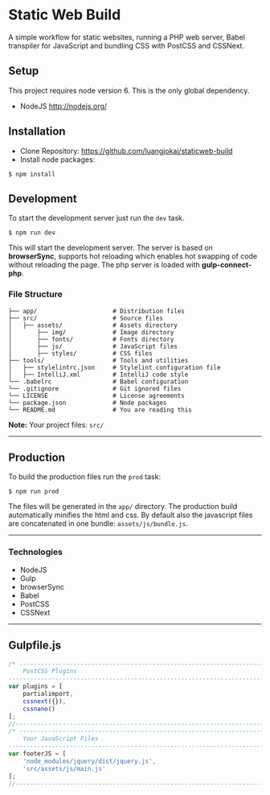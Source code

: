# Static Web Build #
A simple workflow for static websites, running a PHP web server, Babel transpiler for JavaScript and bundling CSS with PostCSS and CSSNext.

## Setup
This project requires node version 6. This is the only global dependency.
* NodeJS http://nodejs.org/

## Installation
* Clone Repository: https://github.com/luangjokaj/staticweb-build
* Install node packages:
```
$ npm install
```

## Development
To start the development server just run the `dev` task.
```
$ npm run dev
```
This will start the development server. The server is based on **browserSync**, supports hot reloading which enables hot swapping of code without reloading the page. The php server is loaded with **gulp-connect-php**.


### File Structure
    
    ├── app/                     # Distribution files
    ├── src/                     # Source files
    │   ├── assets/              # Assets directory
    │       ├── img/             # Image directory
    │       ├── fonts/           # Fonts directory
    │       ├── js/              # JavaScript files
    │       ├── styles/          # CSS files
    ├── tools/                   # Tools and utilities
    │   ├── stylelintrc.json     # Stylelint configuration file
    │   ├── IntelliJ.xml         # IntelliJ code style
    └── .babelrc                 # Babel configuration
    └── .gitignore               # Git ignored files
    └── LICENSE                  # License agreements
    └── package.json             # Node packages
    └── README.md                # You are reading this

**Note:**  Your project files: `src/`
___

## Production
To build the production files run the `prod` task:
```
$ npm run prod
```
The files will be generated in the `app/` directory. The production build automatically minifies the html and css. By default also the javascript files are concatenated in one bundle: `assets/js/bundle.js`.

___

### Technologies
* NodeJS
* Gulp
* browserSync
* Babel
* PostCSS
* CSSNext

___

## Gulpfile.js
```javascript
/* -------------------------------------------------------------------------------------------------
    PostCSS Plugins
------------------------------------------------------------------------------------------------- */
var plugins = [
    partialimport,
    cssnext({}),
    cssnano()
];
//--------------------------------------------------------------------------------------------------
/* -------------------------------------------------------------------------------------------------
    Your JavaScript Files
------------------------------------------------------------------------------------------------- */
var footerJS = [
    'node_modules/jquery/dist/jquery.js',
    'src/assets/js/main.js'
];
//--------------------------------------------------------------------------------------------------
```